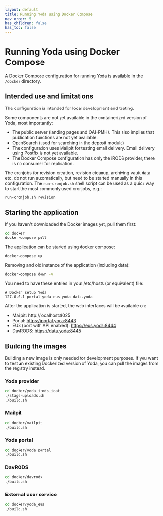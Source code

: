 ```yaml
---
layout: default
title: Running Yoda using Docker Compose
nav_order: 5
has_children: false
has_toc: false
---
```

# Running Yoda using Docker Compose

A Docker Compose configuration for running Yoda is available in the
`/docker` directory.

## Intended use and limitations

The configuration is intended for local development and testing.

Some components are not yet available in the containerized version of Yoda,
most importantly:
- The public server (landing pages and OAI-PMH). This also implies that publication
  functions are not yet available.
- OpenSearch (used for searching in the deposit module)
- The configuration uses Mailpit for testing email delivery. Email delivery using
  Postfix is not yet available.
- The Docker Compose configuration has only the iRODS provider, there is no consumer
  for replication.

The cronjobs for revision creation, revision cleanup, archiving vault data etc. do not
run automatically, but need to be started manually in this configuration. The `run-cronjob.sh`
shell script can be used as a quick way to start the most commonly used cronjobs, e.g.:

```
run-cronjob.sh revision
```

## Starting the application

If you haven't downloaded the Docker images yet, pull them first:

```bash
cd docker
docker-compose pull
```

The application can be started using docker compose:
```bash
docker-compose up
```

Removing and old instance of the application (including data):
```bash
docker-compose down -v
```

You need to have these entries in your /etc/hosts (or equivalent) file:

```
# Docker setup Yoda
127.0.0.1 portal.yoda eus.yoda data.yoda
```

After the application is started, the web interfaces will be available on:
- Mailpit: http://localhost:8025
- Portal: https://portal.yoda:8443
- EUS (port with API enabled): https://eus.yoda:8444
- DavRODS: https://data.yoda:8445


## Building the images

Building a new image is only needed for development purposes. If you want to test
an existing Dockerized version of Yoda, you can pull the images from the registry
instead.

### Yoda provider

```bash
cd docker/yoda_irods_icat
./stage-uploads.sh
./build.sh
```

### Mailpit

```bash
cd docker/mailpit
./build.sh
```

### Yoda portal

```bash
cd docker/yoda_portal
./build.sh
```

### DavRODS

```bash
cd docker/davrods
./build.sh
```

### External user service

```bash
cd docker/yoda_eus
./build.sh
```
